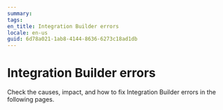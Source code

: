 ```yaml
---
summary:
tags:
en_title: Integration Builder errors
locale: en-us
guid: 6d78a021-1ab8-4144-8636-6273c18ad1db
---
```


# Integration Builder errors

Check the causes, impact, and how to fix Integration Builder errors in the following pages.
